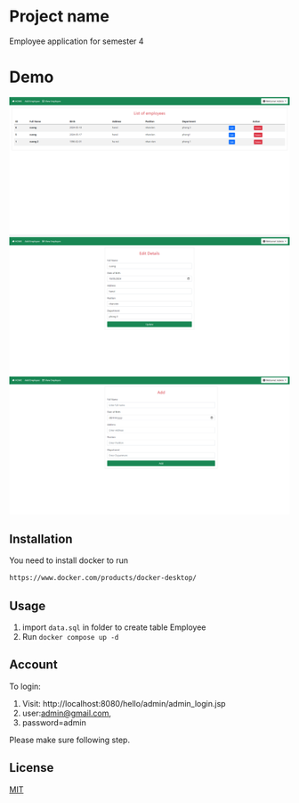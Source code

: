 # Project name

Employee application for semester 4

# Demo
![img_1.png](img_1.png)
![img_2.png](img_2.png)
![img_3.png](img_3.png)

## Installation

You need to install docker to run
```bash
https://www.docker.com/products/docker-desktop/
```

## Usage
1. import ```data.sql``` in folder to create table Employee
2. Run ```docker compose up -d```


## Account

To login: 
1. Visit: http://localhost:8080/hello/admin/admin_login.jsp
2. user:admin@gmail.com,
3. password=admin

Please make sure following step.

## License

[MIT](https://choosealicense.com/licenses/mit/)